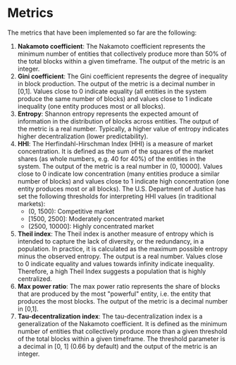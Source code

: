 # Metrics

The metrics that have been implemented so far are the following:

1. **Nakamoto coefficient**: The Nakamoto coefficient represents the minimum number of entities that
   collectively produce more than 50% of the total blocks within a given timeframe. The output of the metric is an
   integer.
2. **Gini coefficient**: The Gini coefficient represents the degree of inequality in block production. The
   output of the metric is a decimal number in [0,1]. Values close to 0 indicate equality (all entities in
   the system produce the same number of blocks) and values close to 1 indicate inequality (one entity
   produces most or all blocks).
3. **Entropy**: Shannon entropy represents the expected amount of information in the distribution of blocks across entities.
   The output of the metric is a real number. Typically, a higher value of entropy indicates higher decentralization
   (lower predictability).
4. **HHI**: The Herfindahl-Hirschman Index (HHI) is a measure of market concentration. It is defined as the sum of the
   squares of the market shares (as whole numbers, e.g. 40 for 40%) of the entities in the system. The output of the
   metric is a real number in (0, 10000]. Values close to 0 indicate low concentration (many entities produce a similar
   number of blocks) and values close to 1 indicate high concentration (one entity produces most or all blocks).
   The U.S. Department of Justice has set the following thresholds for interpreting HHI values (in traditional markets):
    - (0, 1500): Competitive market
    - [1500, 2500]: Moderately concentrated market
    - (2500, 10000]: Highly concentrated market
5. **Theil index**: The Theil index is another measure of entropy which is intended to capture the lack of diversity,
   or the redundancy, in a population. In practice, it is calculated as the maximum possible entropy minus the observed
   entropy. The output is a real number. Values close to 0 indicate equality and values towards infinity indicate
   inequality. Therefore, a high Theil Index suggests a population that is highly centralized.
6. **Max power ratio**: The max power ratio represents the share of blocks that are produced by the most "powerful"
   entity, i.e. the entity that produces the most blocks. The output of the metric is a decimal number in [0,1].
7. **Tau-decentralization index**: The tau-decentralization index is a generalization of the Nakamoto coefficient.
   It is defined as the minimum number of entities that collectively produce more than a given threshold of the total
   blocks within a given timeframe. The threshold parameter is a decimal in [0, 1] (0.66 by default) and the output of
   the metric is an integer.
